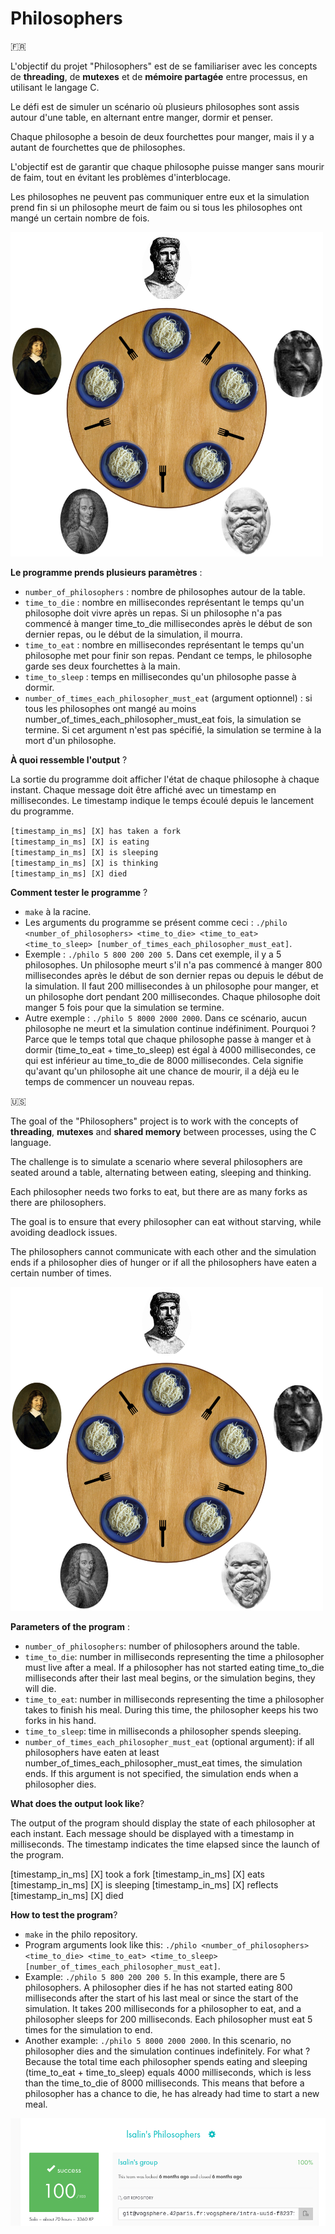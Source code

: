 # Philosophers

🇫🇷

L'objectif du projet "Philosophers" est de se familiariser avec les concepts de __threading__, de __mutexes__ et de __mémoire partagée__ entre processus, en utilisant le langage C.

Le défi est de simuler un scénario où plusieurs philosophes sont assis autour d'une table, en alternant entre manger, dormir et penser.

Chaque philosophe a besoin de deux fourchettes pour manger, mais il y a autant de fourchettes que de philosophes.

L'objectif est de garantir que chaque philosophe puisse manger sans mourir de faim, tout en évitant les problèmes d'interblocage.

Les philosophes ne peuvent pas communiquer entre eux et la simulation prend fin si un philosophe meurt de faim ou si tous les philosophes ont mangé un certain nombre de fois.

<img src="/dining_philosophers_problem.png" width="500">

__Le programme prends plusieurs paramètres__ :

* `number_of_philosophers` : nombre de philosophes autour de la table.
* `time_to_die` : nombre en millisecondes représentant le temps qu'un philosophe doit vivre après un repas. Si un philosophe n'a pas commencé à manger time_to_die millisecondes après le début de son dernier repas, ou le début de la simulation, il mourra.
* `time_to_eat` : nombre en millisecondes représentant le temps qu'un philosophe met pour finir son repas. Pendant ce temps, le philosophe garde ses deux fourchettes à la main.
* `time_to_sleep` : temps en millisecondes qu'un philosophe passe à dormir.
* `number_of_times_each_philosopher_must_eat` (argument optionnel) : si tous les philosophes ont mangé au moins number_of_times_each_philosopher_must_eat fois, la simulation se termine. Si cet argument n'est pas spécifié, la simulation se termine à la mort d'un philosophe.

__À quoi ressemble l'output__ ?

La sortie du programme doit afficher l'état de chaque philosophe à chaque instant. Chaque message doit être affiché avec un timestamp en millisecondes. Le timestamp indique le temps écoulé depuis le lancement du programme.

`[timestamp_in_ms] [X] has taken a fork`  
`[timestamp_in_ms] [X] is eating`  
`[timestamp_in_ms] [X] is sleeping`  
`[timestamp_in_ms] [X] is thinking`  
`[timestamp_in_ms] [X] died`

__Comment tester le programme__ ?

* `make` à la racine.
* Les arguments du programme se présent comme ceci : `./philo <number_of_philosophers> <time_to_die> <time_to_eat> <time_to_sleep> [number_of_times_each_philosopher_must_eat]`.
* Exemple : `./philo 5 800 200 200 5`. Dans cet exemple, il y a 5 philosophes. Un philosophe meurt s'il n'a pas commencé à manger 800 millisecondes après le début de son dernier repas ou depuis le début de la simulation. Il faut 200 millisecondes à un philosophe pour manger, et un philosophe dort pendant 200 millisecondes. Chaque philosophe doit manger 5 fois pour que la simulation se termine.
* Autre exemple : `./philo 5 8000 2000 2000`. Dans ce scénario, aucun philosophe ne meurt et la simulation continue indéfiniment. Pourquoi ? Parce que le temps total que chaque philosophe passe à manger et à dormir (time_to_eat + time_to_sleep) est égal à 4000 millisecondes, ce qui est inférieur au time_to_die de 8000 millisecondes. Cela signifie qu'avant qu'un philosophe ait une chance de mourir, il a déjà eu le temps de commencer un nouveau repas.

🇺🇸

The goal of the "Philosophers" project is to work with the concepts of __threading__, __mutexes__ and __shared memory__ between processes, using the C language.

The challenge is to simulate a scenario where several philosophers are seated around a table, alternating between eating, sleeping and thinking.

Each philosopher needs two forks to eat, but there are as many forks as there are philosophers.

The goal is to ensure that every philosopher can eat without starving, while avoiding deadlock issues.

The philosophers cannot communicate with each other and the simulation ends if a philosopher dies of hunger or if all the philosophers have eaten a certain number of times.

<img src="/dining_philosophers_problem.png" width="500">

__Parameters of the program__ :

* `number_of_philosophers`: number of philosophers around the table.
* `time_to_die`: number in milliseconds representing the time a philosopher must live after a meal. If a philosopher has not started eating time_to_die milliseconds after their last meal begins, or the simulation begins, they will die.
* `time_to_eat`: number in milliseconds representing the time a philosopher takes to finish his meal. During this time, the philosopher keeps his two forks in his hand.
* `time_to_sleep`: time in milliseconds a philosopher spends sleeping.
* `number_of_times_each_philosopher_must_eat` (optional argument): if all philosophers have eaten at least number_of_times_each_philosopher_must_eat times, the simulation ends. If this argument is not specified, the simulation ends when a philosopher dies.

__What does the output look like__?

The output of the program should display the state of each philosopher at each instant. Each message should be displayed with a timestamp in milliseconds. The timestamp indicates the time elapsed since the launch of the program.

[timestamp_in_ms] [X] took a fork
[timestamp_in_ms] [X] eats
[timestamp_in_ms] [X] is sleeping
[timestamp_in_ms] [X] reflects
[timestamp_in_ms] [X] died

__How to test the program__?

* `make` in the philo repository.
* Program arguments look like this: `./philo <number_of_philosophers> <time_to_die> <time_to_eat> <time_to_sleep> [number_of_times_each_philosopher_must_eat]`.
* Example: `./philo 5 800 200 200 5`. In this example, there are 5 philosophers. A philosopher dies if he has not started eating 800 milliseconds after the start of his last meal or since the start of the simulation. It takes 200 milliseconds for a philosopher to eat, and a philosopher sleeps for 200 milliseconds. Each philosopher must eat 5 times for the simulation to end.
* Another example: `./philo 5 8000 2000 2000`. In this scenario, no philosopher dies and the simulation continues indefinitely. For what ? Because the total time each philosopher spends eating and sleeping (time_to_eat + time_to_sleep) equals 4000 milliseconds, which is less than the time_to_die of 8000 milliseconds. This means that before a philosopher has a chance to die, he has already had time to start a new meal.

![Rating](rating.png)
